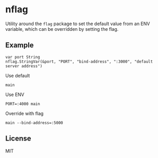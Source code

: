 # nflag

Utility around the `flag` package  to set the default value from an ENV variable, which can be overridden by setting the flag. 

## Example

    var port String
    nflag.StringVar(&port, "PORT", "bind-address", ":3000", "default server address")

Use default

    main

Use ENV

    PORT=:4000 main

Override with flag

    main --bind-address=:5000

## License

MIT
